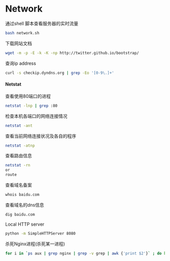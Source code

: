 Network
===========

通过shell 脚本查看服务器的实时流量
```sh
bash network.sh
```

下载网站文档
```sh
wget -m -p -E -k -K -np http://twitter.github.io/bootstrap/
```

查询ip address
```sh
curl -s checkip.dyndns.org | grep -Eo '[0-9\.]+'
```

#### Netstat
查看使用80端口的进程
```sh
netstat -lnp | grep :80
```
检查本机各端口的网络连接情况
```sh
netstat -ant
```
查看当前网络连接状况及各自的程序
```sh
netstat -atnp
```
查看路由信息
```sh
netstat -rn
or
route
```

查看域名备案
```sh
whois baidu.com
```
查看域名的dns信息
```sh
dig baidu.com
```

Local HTTP server
```sh
python -m SimpleHTTPServer 8080
```

杀死Nginx进程(杀死某一进程)
```sh
for i in `ps aux | grep nginx | grep -v grep | awk {'print $2'}` ; do kill $i; done
```
